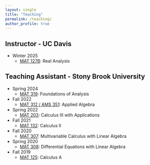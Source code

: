 ```yaml
---
layout: single
title: "Teaching"
permalink: /teaching/
author_profile: true
---
```

## Instructor - UC Davis
* Winter 2025
  * [MAT 127B](https://www.math.ucdavis.edu/courses/syllabus_detail?cm_id=74): Real Analysis

## Teaching Assistant - Stony Brook University
* Spring 2024
  * [MAT 319](https://www.math.stonybrook.edu/MAT319): Foundations of Analysis
* Fall 2022
  * [MAT 312 / AMS 351](https://www.math.stonybrook.edu/MAT312): Applied Algebra
* Spring 2022
  * [MAT 203](https://www.math.stonybrook.edu/MAT203): Calculus III with Applications
* Fall 2021
  * [MAT 132](https://www.math.stonybrook.edu/MAT132): Calculus II
* Fall 2020
  * [MAT 307](https://www.math.stonybrook.edu/MAT307): Multivariable Calculus with Linear Algebra
* Spring 2020
  * [MAT 308](https://www.math.stonybrook.edu/MAT308): Differential Equations with Linear Algebra
* Fall 2019
  * [MAT 125](https://www.math.stonybrook.edu/MAT125): Calculus A
